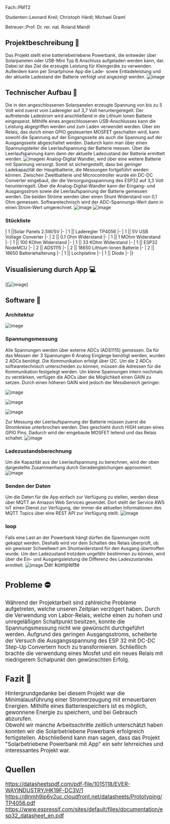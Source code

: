 Fach::PMT2

Studenten::Leonard Kreil; Christoph Härdl; Michael Graml  

Betreuer::Prof. Dr. rer. nat. Roland Mandl

## Projektbeschreibung 📄

Das Projekt stellt eine batteriebetriebene Powerbank, die entweder über Solarpanelen oder USB-Mini Typ B Anschluss aufgeladen werden kann, dar. Dabei ist das Ziel die erzeugte Leistung für Kleingeräte zu verwenden. Außerdem kann per Smartphone App die Lade- sowie Entladeleistung und der aktuelle Ladestand der Batterie verfolgt und angezeigt werden. ![image](https://github.com/LeonardKreil/pmt_2/assets/119797039/62cc3ec5-52fe-4520-8327-4983734a5881)

## Technischer Aufbau 🔧

Die in den angeschlossenen Solarpanelen erzeugte Spannung von bis zu 5 Volt wird zuerst vom Laderegler auf 3,7 Volt heruntergeregelt. Der auftretende Ladestrom wird anschließend in die Lithium Ionen Batterie eingespeist. Mithilfe eines angeschlossenen USB-Anschlusses kann die Leistung abgegriffen werden und zum Laden verwendet werden. Über ein Relais, das durch einen GPIO gesteuerten MOSFET geschalten wird, kann sowohl die Spannung auf der Eingangsseite als auch die Spannung auf der Ausgangsseite abgeschaltet werden. Dadurch kann man über einen Spannungsteiler die Leerlaufspannung der Batterie messen. Über die Leerlaufspannung kann dann der aktuelle Ladezustand der Batterie ermittelt werden.  ![image](https://github.com/LeonardKreil/pmt_2/assets/119797039/c486ac8d-7286-49ab-b0d8-a08b0dbd3620)ei Analog-Digital Wandler, wird über eine weitere Batterie mit Spannung versorgt. Somit ist sichergestellt, dass bei geringer Ladekapazität der Hauptbatterie, die Messungen fortgeführt werden können. Zwischen Zweitbatterie und Microcontroller wurde ein DC-DC Converter eingebaut, der die Versorgungsspannung des ESP32 auf 3,3 Volt herunterregelt. Über die Analog-Digital-Wandler kann der Eingang- und Ausgangsstrom sowie die Leerlaufspannung der Batterie gemessen werden. Die beiden Ströme werden über einen Shunt Widerstand von 0,1 Ohm gemessen. Softwaretechnisch wird der ADC-Spannungs-Wert dann in einen Strom-Wert umgerechnet. ![image](https://github.com/LeonardKreil/pmt_2/assets/119797039/4b9df60d-f861-4eda-8e38-3c019fca82ab) ![image](https://github.com/LeonardKreil/pmt_2/assets/119797039/41f5cc8e-c083-467d-9763-e67212ba28e8)

### Stückliste

| 1 ||Solar Panels 2.5W/5V |- | 1 || Laderegler TP4056 |- | 1 || 5V USB Voltage Converter |- | 2 || 0.1 Ohm Widerstand |- | 1 || 1 MOhm Widerstand |- | 1 || 100 KOhm Widerstand |- | 1 || 33 KOhm Widerstand |- | 1 || ESP32 NodeMCU |- | 2 || ADS1115 |- | 2 || 18650 Lithium-Ionen Batterie |- | 2 || 18650 Batteriehalterung |- | 1 || Lochplatine |- | 1 || Diode |- |}

## Visualisierung durch App 💻

[[![image](https://github.com/LeonardKreil/pmt_2/assets/119797039/ea3145a1-15d1-4ff2-a760-bda2c62ce854)]

## Software 📏

### Architektur

![image](https://github.com/LeonardKreil/pmt_2/assets/119797039/73e134df-d8fc-4226-8314-60359f637af3)

### Spannungsmessung

Alle Spannungen werden über externe ADCs (ADS1115) gemessen. Da für das Messen der 3 Spannungen 6 Analog Eingänge benötigt werden, wurden 2 ADCs benötigt. Die Kommunikation erfolgt über I2C. Um die 2 ADCs softwaretechnisch unterscheiden zu können, müssen die Adressen für die Kommunikation festgelegt werden. Um kleine Spannungen intern nochmals zu verstärken, verfügen die ADCs über die Möglichkeit einen GAIN zu setzen. Durch einen höheren GAIN wird jedoch der Messbereich geringer. 

![image](https://github.com/LeonardKreil/pmt_2/assets/119797039/578cd494-7b08-4a3f-af3f-284e838777f3)

![image](https://github.com/LeonardKreil/pmt_2/assets/119797039/fb962db0-c5a4-4f3e-b1a7-80d167b8d420)

![image](https://github.com/LeonardKreil/pmt_2/assets/119797039/2cffe34a-c1e9-42b2-aea0-c119917a217b)

Zur Messung der Leerlaufspannung der Batterie müssen zuerst die Stromkreise unterbrochen werden. Dies geschieht durch HIGH setzen eines GPIO Pins. Dadurch wird der eingebaute MOSFET leitend und das Relais schaltet. ![image](https://github.com/LeonardKreil/pmt_2/assets/119797039/88d1839d-688d-4973-a3eb-f4b836d12e3f)

### Ladezustandsberechnung

Um die Kapazität aus der Leerlaufspannung zu berechnen, wird der oben dargestellte Zusammenhang durch Geradengleichungen approximiert. ![image](https://github.com/LeonardKreil/pmt_2/assets/119797039/5812bbd1-0eb1-4097-b08e-820fdcf50380)

### Senden der Daten

Um die Daten für die App einfach zur Verfügung zu stellen, werden diese über MQTT an Amazon Web Services gesendet. Dort stellt der Service AWS IoT einen Dienst zur Verfügung, der immer die aktuellen Informationen des MQTT Topics über eine REST API zur Verfügung stellt. ![image](https://github.com/LeonardKreil/pmt_2/assets/119797039/7eefcc50-1bb8-42c5-b9df-8b96137657b0)

### loop

Falls eine Last an der Powerbank hängt dürfen die Spannungen nicht gekappt werden. Deshalb wird vor dem Schalten des Relais überprüft, ob ein gewisser Schwellwert am Shuntwiderstand für den Ausgang übertroffen wurde. Um den Ladezustand trotzdem ungefähr bestimmen zu können, wird über die Ein- und Ausgangsleistung die Differenz des Ladeszustandes ermittelt. ![image](https://github.com/LeonardKreil/pmt_2/assets/119797039/ded5c922-3f97-4a18-870f-7cb725b1b4f4) <big>Der komplette 

## Probleme ⛔

Während der Projektarbeit sind zahlreiche Probleme aufgetreten, welche unseren Zeitplan verzögert haben. Durch die Verwendung von Labor-Relais, welche einen zu hohen und unregeläßigen Schaltpunkt besitzen, konnte die Spannungsmessung nicht wie gewünscht durchgeführt werden. Aufgrund des geringen Ausgangsstroms, scheiterte der Versuch die Ausgangsspannung des ESP 32 mit DC-DC Step-Up Convertern hoch zu transformieren. Schließlich brachte die verwendung eines Mosfet und ein neues Relais mit niedrigerem Schalpunkt den gewünschten Erfolg.

## Fazit 🔭

Hintergrundgedanke bei diesem Projekt war die Minimalausführung einer Stromerzeugung mit erneuerbaren Energien. Mithilfe eines Batteriespeichers ist es möglich, gewonnene Energie zu speichern, und bei Gebrauch abzurufen.  
Obwohl wir manche Arbeitsschritte zeitlich unterschätzt haben konnten wir die Solarbetriebene Powerbank erfolgreich fertigstellen. Abschließend kann man sagen, dass das Projekt "Solarbetriebene Powerbank mit App" ein sehr lehrreiches und interessantes Projekt war. 
## Quellen

https://datasheetspdf.com/pdf-file/1015118/EVER-WAYINDUSTRY/HK19F-DC3V/1  
https://dlnmh9ip6v2uc.cloudfront.net/datasheets/Prototyping/TP4056.pdf  
https://www.espressif.com/sites/default/files/documentation/esp32_datasheet_en.pdf 



